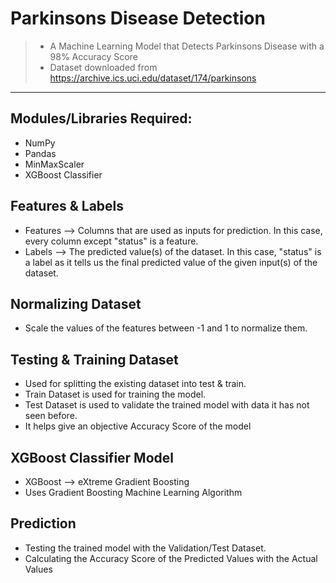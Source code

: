 # Parkinsons Disease Detection
> - A Machine Learning Model that Detects Parkinsons Disease with a 98% Accuracy Score
> - Dataset downloaded from https://archive.ics.uci.edu/dataset/174/parkinsons

____

## Modules/Libraries Required:
 - NumPy
 - Pandas
 - MinMaxScaler
 - XGBoost Classifier


## Features & Labels
 - Features --> Columns that are used as inputs for prediction. In this case, every column except "status" is a feature.
 - Labels --> The predicted value(s) of the dataset.  In this case, "status" is a label as it tells us the final predicted value of the given input(s) of the dataset.


## Normalizing Dataset
 - Scale the values of the features between -1 and 1 to normalize them.


## Testing & Training Dataset
 - Used for splitting the existing dataset into test & train.
 - Train Dataset is used for training the model.
 - Test Dataset is used to validate the trained model with data it has not seen before.
 - It helps give an objective Accuracy Score of the model


## XGBoost Classifier Model
 - XGBoost --> eXtreme Gradient Boosting
 - Uses Gradient Boosting Machine Learning Algorithm


## Prediction
 - Testing the trained model with the Validation/Test Dataset.
 - Calculating the Accuracy Score of the Predicted Values with the Actual Values

